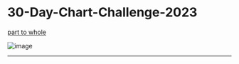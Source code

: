 # 30-Day-Chart-Challenge-2023

[part to whole](https://github.com/deepdk/30-Day-Chart-Challenge-2023/tree/main/part%20to%20whole)

![image](https://user-images.githubusercontent.com/31981663/229270014-dc55a70d-dd7a-4cb6-ab94-2fb5cd321e56.png)

---
